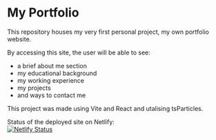 # My Portfolio

This repository houses my very first personal project, my own portfolio website.

By accessing this site, the user will be able to see:
- a brief about me section
- my educational background
- my working experience
- my projects
- and ways to contact me


This project was made using Vite and React and utalising tsParticles.

Status of the deployed site on Netlify: <br />
[![Netlify Status](https://api.netlify.com/api/v1/badges/10ed321a-721f-4c17-b2e9-5a414abc4887/deploy-status)](https://app.netlify.com/sites/konradvincler/deploys)
